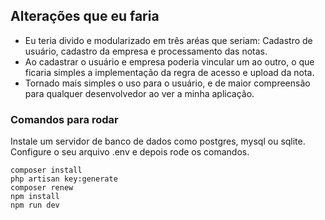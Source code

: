 

## Alterações que eu faria

- Eu teria divido e modularizado em três aréas que seriam: Cadastro de usuário, cadastro da empresa e processamento das notas.
- Ao cadastrar o usuário e empresa poderia vincular um ao outro, o que ficaria simples a implementação da regra de acesso e upload da nota.
- Tornado mais simples o uso para o usuário, e de maior compreensão para qualquer desenvolvedor ao ver a minha aplicação.

### Comandos para rodar

Instale um servidor de banco de dados como postgres, mysql ou sqlite. Configure o seu arquivo .env e depois rode os comandos.

```
composer install
php artisan key:generate
composer renew
npm install
npm run dev
```
